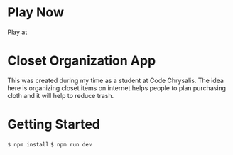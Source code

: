 # Play Now

Play at

# Closet Organization App

This was created during my time as a student at Code Chrysalis.
The idea here is organizing closet items on internet helps people to plan purchasing cloth and it will help to reduce trash.

# Getting Started

`$ npm install`
`$ npm run dev`
